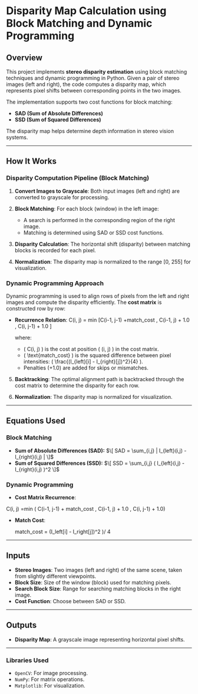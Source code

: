 # Disparity Map Calculation using Block Matching and Dynamic Programming

## Overview
This project implements **stereo disparity estimation** using block matching techniques and dynamic programming in Python. Given a pair of stereo images (left and right), the code computes a disparity map, which represents pixel shifts between corresponding points in the two images.

The implementation supports two cost functions for block matching:
- **SAD (Sum of Absolute Differences)**
- **SSD (Sum of Squared Differences)**

The disparity map helps determine depth information in stereo vision systems.

---
## How It Works

### Disparity Computation Pipeline (Block Matching)
1. **Convert Images to Grayscale**:
   Both input images (left and right) are converted to grayscale for processing.

2. **Block Matching**:
   For each block (window) in the left image:
   - A search is performed in the corresponding region of the right image.
   - Matching is determined using SAD or SSD cost functions.

3. **Disparity Calculation**:
   The horizontal shift (disparity) between matching blocks is recorded for each pixel.

4. **Normalization**:
   The disparity map is normalized to the range [0, 255] for visualization.

### Dynamic Programming Approach
Dynamic programming is used to align rows of pixels from the left and right images and compute the disparity efficiently. The **cost matrix** is constructed row by row:

- **Recurrence Relation**:
   C(i, j) = min [C(i-1, j-1) +match_cost , C(i-1, j) + 1.0 , C(i, j-1) + 1.0 ]

   where:
   - \( C(i, j) \) is the cost at position \( (i, j) \) in the cost matrix.
   - \( \text{match\_cost} \) is the squared difference between pixel intensities: \( \frac{(I_{left}[i] - I_{right}[j])^2}{4} \).
   - Penalties \(+1.0\) are added for skips or mismatches.

5. **Backtracking**:
   The optimal alignment path is backtracked through the cost matrix to determine the disparity for each row.

6. **Normalization**:
   The disparity map is normalized for visualization.

---

## Equations Used

### Block Matching
- **Sum of Absolute Differences (SAD):**
   $\[
   SAD = \sum_{i,j} | I_{left}(i,j) - I_{right}(i,j) |
   \]$
- **Sum of Squared Differences (SSD):**
   $\[
   SSD = \sum_{i,j} ( I_{left}(i,j) - I_{right}(i,j) )^2
   \]$

### Dynamic Programming
- **Cost Matrix Recurrence**:

 C(i, j) =min ( C(i-1, j-1) + match_cost , C(i-1, j) + 1.0 ,  C(i, j-1) + 1.0)


- **Match Cost**:

   match_cost = (I_left[i] - I_right[j])^2 )/ 4

---

## Inputs
- **Stereo Images**: Two images (left and right) of the same scene, taken from slightly different viewpoints.
- **Block Size**: Size of the window (block) used for matching pixels.
- **Search Block Size**: Range for searching matching blocks in the right image.
- **Cost Function**: Choose between SAD or SSD.

---

## Outputs
- **Disparity Map**: A grayscale image representing horizontal pixel shifts.

---

### Libraries Used
- `OpenCV`: For image processing.
- `NumPy`: For matrix operations.
- `Matplotlib`: For visualization.


